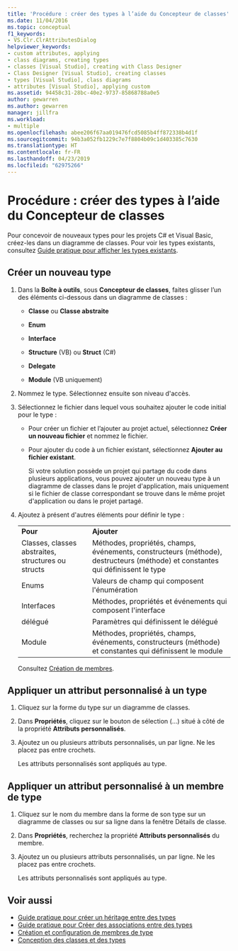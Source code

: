 ```yaml
---
title: 'Procédure : créer des types à l’aide du Concepteur de classes'
ms.date: 11/04/2016
ms.topic: conceptual
f1_keywords:
- VS.Clr.ClrAttributesDialog
helpviewer_keywords:
- custom attributes, applying
- class diagrams, creating types
- classes [Visual Studio], creating with Class Designer
- Class Designer [Visual Studio], creating classes
- types [Visual Studio], class diagrams
- attributes [Visual Studio], applying custom
ms.assetid: 94458c31-28bc-40e2-9737-85868788a0e5
author: gewarren
ms.author: gewarren
manager: jillfra
ms.workload:
- multiple
ms.openlocfilehash: abee206f67aa019476fcd5085b4ff872338b4d1f
ms.sourcegitcommit: 94b3a052fb1229c7e7f8804b09c1d403385c7630
ms.translationtype: HT
ms.contentlocale: fr-FR
ms.lasthandoff: 04/23/2019
ms.locfileid: "62975266"
---
```

# <a name="how-to-create-types-by-using-class-designer"></a>Procédure : créer des types à l’aide du Concepteur de classes

Pour concevoir de nouveaux types pour les projets C# et Visual Basic, créez-les dans un diagramme de classes. Pour voir les types existants, consultez [Guide pratique pour afficher les types existants](how-to-view-existing-types.md).

## <a name="CreateType"></a> Créer un nouveau type

1. Dans la **Boîte à outils**, sous **Concepteur de classes**, faites glisser l’un des éléments ci-dessous dans un diagramme de classes :

    - **Classe** ou **Classe abstraite**

    - **Enum**

    - **Interface**

    - **Structure** (VB) ou **Struct** (C#)

    - **Delegate**

    - **Module** (VB uniquement)

2. Nommez le type. Sélectionnez ensuite son niveau d'accès.

3. Sélectionnez le fichier dans lequel vous souhaitez ajouter le code initial pour le type :

    - Pour créer un fichier et l’ajouter au projet actuel, sélectionnez **Créer un nouveau fichier** et nommez le fichier.

    - Pour ajouter du code à un fichier existant, sélectionnez **Ajouter au fichier existant**.

         Si votre solution possède un projet qui partage du code dans plusieurs applications, vous pouvez ajouter un nouveau type à un diagramme de classes dans le projet d'application, mais uniquement si le fichier de classe correspondant se trouve dans le même projet d'application ou dans le projet partagé.

4. Ajoutez à présent d'autres éléments pour définir le type :

    |||
    |-|-|
    |**Pour**|**Ajouter**|
    |Classes, classes abstraites, structures ou structs|Méthodes, propriétés, champs, événements, constructeurs (méthode), destructeurs (méthode) et constantes qui définissent le type|
    |Enums|Valeurs de champ qui composent l'énumération|
    |Interfaces|Méthodes, propriétés et événements qui composent l'interface|
    |délégué|Paramètres qui définissent le délégué|
    |Module|Méthodes, propriétés, champs, événements, constructeurs (méthode) et constantes qui définissent le module|

     Consultez [Création de membres](creating-and-configuring-type-members.md#create-members).

## <a name="CustAttributeType"></a> Appliquer un attribut personnalisé à un type

1. Cliquez sur la forme du type sur un diagramme de classes.

2. Dans **Propriétés**, cliquez sur le bouton de sélection (...) situé à côté de la propriété **Attributs personnalisés**.

3. Ajoutez un ou plusieurs attributs personnalisés, un par ligne. Ne les placez pas entre crochets.

   Les attributs personnalisés sont appliqués au type.

## <a name="CustAttributeMember"></a> Appliquer un attribut personnalisé à un membre de type

1. Cliquez sur le nom du membre dans la forme de son type sur un diagramme de classes ou sur sa ligne dans la fenêtre Détails de classe.

2. Dans **Propriétés**, recherchez la propriété **Attributs personnalisés** du membre.

3. Ajoutez un ou plusieurs attributs personnalisés, un par ligne. Ne les placez pas entre crochets.

   Les attributs personnalisés sont appliqués au type.

## <a name="see-also"></a>Voir aussi

- [Guide pratique pour créer un héritage entre des types](how-to-create-inheritance-between-types.md)
- [Guide pratique pour Créer des associations entre des types](how-to-create-associations-between-types.md)
- [Création et configuration de membres de type](creating-and-configuring-type-members.md)
- [Conception des classes et des types](designing-and-viewing-classes-and-types.md)
